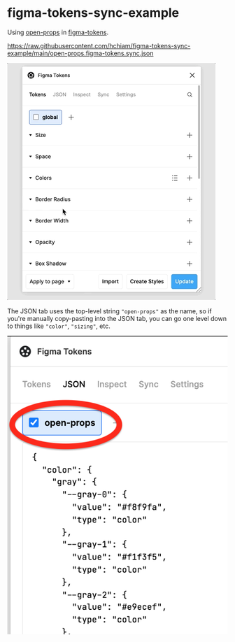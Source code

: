 # figma-tokens-sync-example

Using [open-props](https://github.com/argyleink/open-props) in [figma-tokens](https://github.com/six7/figma-tokens).

https://raw.githubusercontent.com/hchiam/figma-tokens-sync-example/main/open-props.figma-tokens.sync.json

![setup](setup.gif)

The JSON tab uses the top-level string `"open-props"` as the name, so if you're manually copy-pasting into the JSON tab, you can go one level down to things like `"color"`, `"sizing"`, etc.

![JSON tab looks different](json-tab-looks-different.png)
